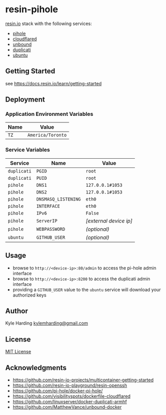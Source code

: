 # resin-pihole

[resin.io](https://resin.io/) stack with the following services:
* [pihole](https://hub.docker.com/r/pihole/pihole/)
* [cloudflared](https://hub.docker.com/r/visibilityspots/cloudflared/)
* [unbound](https://hub.docker.com/r/klutchell/unbound/)
* [duplicati](https://hub.docker.com/r/lsioarmhf/duplicati/)
* [ubuntu](https://hub.docker.com/r/resin/raspberrypi3-ubuntu/)

## Getting Started

see https://docs.resin.io/learn/getting-started

## Deployment

### Application Environment Variables

|Name|Value|
|---|---|
|`TZ`|`America/Toronto`|

### Service Variables

|Service|Name|Value|
|---|---|---|
|`duplicati`|`PGID`|`root`|
|`duplicati`|`PUID`|`root`|
|`pihole`|`DNS1`|`127.0.0.1#1053`|
|`pihole`|`DNS2`|`127.0.0.1#1053`|
|`pihole`|`DNSMASQ_LISTENING`|`eth0`|
|`pihole`|`INTERFACE`|`eth0`|
|`pihole`|`IPv6`|`False`|
|`pihole`|`ServerIP`|_[external device ip]_|
|`pihole`|`WEBPASSWORD`|_(optional)_|
|`ubuntu`|`GITHUB_USER`|_(optional)_|

## Usage

* browse to `http://<device-ip>:80/admin` to access the pi-hole admin interface
* browse to `http://<device-ip>:8200` to access the duplicati admin interface
* providing a `GITHUB_USER` value to the `ubuntu` service will download your authorized keys

## Author

Kyle Harding <kylemharding@gmail.com>

## License

[MIT License](./LICENSE)

## Acknowledgments

* https://github.com/resin-io-projects/multicontainer-getting-started
* https://github.com/resin-io-playground/resin-openssh
* https://github.com/pi-hole/docker-pi-hole/
* https://github.com/visibilityspots/dockerfile-cloudflared
* https://github.com/linuxserver/docker-duplicati-armhf
* https://github.com/MatthewVance/unbound-docker